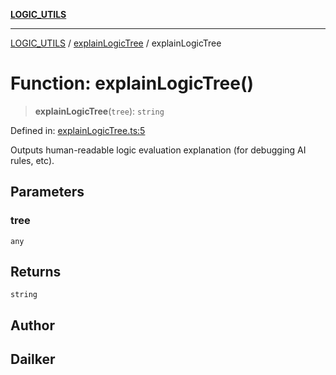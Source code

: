 [**LOGIC_UTILS**](../../README.md)

***

[LOGIC_UTILS](../../README.md) / [explainLogicTree](../README.md) / explainLogicTree

# Function: explainLogicTree()

> **explainLogicTree**(`tree`): `string`

Defined in: [explainLogicTree.ts:5](https://github.com/dailker/everyutil-js/blob/b3e269da55b7d96c15eb37e98c5c4f6b94f05f6f/src/logic/explainLogicTree.ts#L5)

Outputs human-readable logic evaluation explanation (for debugging AI rules, etc).

## Parameters

### tree

`any`

## Returns

`string`

## Author

## Dailker
